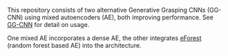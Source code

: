 This repository consists of two alternative Generative Grasping CNNs (GG-CNN) using mixed autoencoders (AE), both improving performance. See [GG-CNN](https://github.com/dougsm/ggcnn) for detail on usage.

One mixed AE incorporates a dense AE, the other integrates [eForest](https://github.com/kingfengji/eForest) (random forest based AE) into the architecture. 
